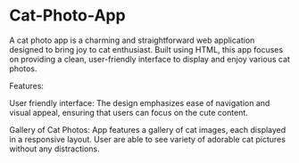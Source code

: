 # Cat-Photo-App
A cat photo app is a charming and straightforward web application designed to bring joy to cat enthusiast. Built using HTML, this app focuses on providing a clean, user-friendly interface to display and enjoy various cat photos. 


Features:

User friendly interface: The design emphasizes ease of navigation and visual appeal, ensuring that users can focus on the cute content.

Gallery of Cat Photos: App features a gallery of cat images, each displayed in a responsive layout. User are able to see variety of adorable cat pictures without any distractions. 

